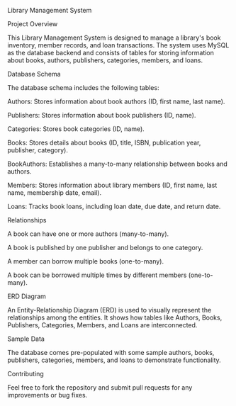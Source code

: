 Library Management System

Project Overview

This Library Management System is designed to manage a library's book inventory, member records, and loan transactions. The system uses MySQL as the database backend and consists of tables for storing information about books, authors, publishers, categories, members, and loans.

Database Schema

The database schema includes the following tables:

Authors: Stores information about book authors (ID, first name, last name).

Publishers: Stores information about book publishers (ID, name).

Categories: Stores book categories (ID, name).

Books: Stores details about books (ID, title, ISBN, publication year, publisher, category).

BookAuthors: Establishes a many-to-many relationship between books and authors.

Members: Stores information about library members (ID, first name, last name, membership date, email).

Loans: Tracks book loans, including loan date, due date, and return date.

Relationships

A book can have one or more authors (many-to-many).

A book is published by one publisher and belongs to one category.

A member can borrow multiple books (one-to-many).

A book can be borrowed multiple times by different members (one-to-many).

ERD Diagram

An Entity-Relationship Diagram (ERD) is used to visually represent the relationships among the entities. It shows how tables like Authors, Books, Publishers, Categories, Members, and Loans are interconnected.


Sample Data

The database comes pre-populated with some sample authors, books, publishers, categories, members, and loans to demonstrate functionality.

Contributing

Feel free to fork the repository and submit pull requests for any improvements or bug fixes.
